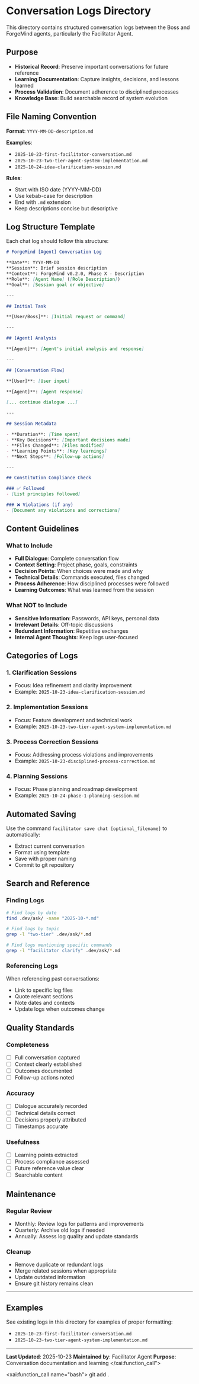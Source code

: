 # Conversation Logs Directory

This directory contains structured conversation logs between the Boss and ForgeMind agents, particularly the Facilitator Agent.

## Purpose

- **Historical Record**: Preserve important conversations for future reference
- **Learning Documentation**: Capture insights, decisions, and lessons learned
- **Process Validation**: Document adherence to disciplined processes
- **Knowledge Base**: Build searchable record of system evolution

## File Naming Convention

**Format**: `YYYY-MM-DD-description.md`

**Examples**:
- `2025-10-23-first-facilitator-conversation.md`
- `2025-10-23-two-tier-agent-system-implementation.md`
- `2025-10-24-idea-clarification-session.md`

**Rules**:
- Start with ISO date (YYYY-MM-DD)
- Use kebab-case for description
- End with `.md` extension
- Keep descriptions concise but descriptive

## Log Structure Template

Each chat log should follow this structure:

```markdown
# ForgeMind [Agent] Conversation Log

**Date**: YYYY-MM-DD
**Session**: Brief session description
**Context**: ForgeMind v0.2.0, Phase X - Description
**Role**: [Agent Name] ([Role Description])
**Goal**: [Session goal or objective]

---

## Initial Task

**[User/Boss]**: [Initial request or command]

---

## [Agent] Analysis

**[Agent]**: [Agent's initial analysis and response]

---

## [Conversation Flow]

**[User]**: [User input]

**[Agent]**: [Agent response]

[... continue dialogue ...]

---

## Session Metadata

- **Duration**: [Time spent]
- **Key Decisions**: [Important decisions made]
- **Files Changed**: [Files modified]
- **Learning Points**: [Key learnings]
- **Next Steps**: [Follow-up actions]

---

## Constitution Compliance Check

### ✅ Followed
- [List principles followed]

### ❌ Violations (if any)
- [Document any violations and corrections]
```

## Content Guidelines

### What to Include
- **Full Dialogue**: Complete conversation flow
- **Context Setting**: Project phase, goals, constraints
- **Decision Points**: When choices were made and why
- **Technical Details**: Commands executed, files changed
- **Process Adherence**: How disciplined processes were followed
- **Learning Outcomes**: What was learned from the session

### What NOT to Include
- **Sensitive Information**: Passwords, API keys, personal data
- **Irrelevant Details**: Off-topic discussions
- **Redundant Information**: Repetitive exchanges
- **Internal Agent Thoughts**: Keep logs user-focused

## Categories of Logs

### 1. Clarification Sessions
- Focus: Idea refinement and clarity improvement
- Example: `2025-10-23-idea-clarification-session.md`

### 2. Implementation Sessions
- Focus: Feature development and technical work
- Example: `2025-10-23-two-tier-agent-system-implementation.md`

### 3. Process Correction Sessions
- Focus: Addressing process violations and improvements
- Example: `2025-10-23-disciplined-process-correction.md`

### 4. Planning Sessions
- Focus: Phase planning and roadmap development
- Example: `2025-10-24-phase-1-planning-session.md`

## Automated Saving

Use the command `facilitator save chat [optional_filename]` to automatically:
- Extract current conversation
- Format using template
- Save with proper naming
- Commit to git repository

## Search and Reference

### Finding Logs
```bash
# Find logs by date
find .dev/ask/ -name "2025-10-*.md"

# Find logs by topic
grep -l "two-tier" .dev/ask/*.md

# Find logs mentioning specific commands
grep -l "facilitator clarify" .dev/ask/*.md
```

### Referencing Logs
When referencing past conversations:
- Link to specific log files
- Quote relevant sections
- Note dates and contexts
- Update logs when outcomes change

## Quality Standards

### Completeness
- [ ] Full conversation captured
- [ ] Context clearly established
- [ ] Outcomes documented
- [ ] Follow-up actions noted

### Accuracy
- [ ] Dialogue accurately recorded
- [ ] Technical details correct
- [ ] Decisions properly attributed
- [ ] Timestamps accurate

### Usefulness
- [ ] Learning points extracted
- [ ] Process compliance assessed
- [ ] Future reference value clear
- [ ] Searchable content

## Maintenance

### Regular Review
- Monthly: Review logs for patterns and improvements
- Quarterly: Archive old logs if needed
- Annually: Assess log quality and update standards

### Cleanup
- Remove duplicate or redundant logs
- Merge related sessions when appropriate
- Update outdated information
- Ensure git history remains clean

---

## Examples

See existing logs in this directory for examples of proper formatting:
- `2025-10-23-first-facilitator-conversation.md`
- `2025-10-23-two-tier-agent-system-implementation.md`

---

**Last Updated**: 2025-10-23
**Maintained by**: Facilitator Agent
**Purpose**: Conversation documentation and learning</content>
</xai:function_call"> 

<xai:function_call name="bash">
<parameter name="command">git add .